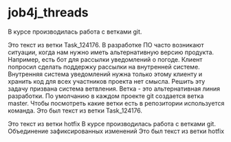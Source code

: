 # job4j_threads  

В курсе производилась работа с ветками git.  

Это текст из ветки Task_124176.
В разработке ПО часто возникают ситуации, когда нам нужно иметь альтернативную версию продукта.
Например, есть бот для рассылки уведомлений о погоде. Клиент попросил сделать поддержку рассылки на внутренней системе.
Внутренняя система уведомлений нужна только этому клиенту и хранить код для всех участников проекта нет смысла.
Решить эту задачу призвана система ветвления.
Ветка - это альтернативная линия разработки.
По умолчанию в каждом проекте git создается ветка master.
Чтобы посмотреть какие ветки есть в репозитории используется команда.
Это был текст из ветки Task_124176.

Это текст из ветки hotfix
В курсе производилась работа с ветками git.
Объединение зафиксированных изменений
Это был текст из ветки hotfix
